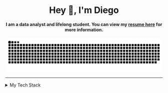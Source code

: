 <!DOCTYPE html>
<html lang="en">
<head>
  <meta charset="UTF-8">
  <meta name="viewport" content="width=device-width, initial-scale=1.0">
<!--   <title>Diego - Data Analytics Professional</title> -->
</head>
<body>

<div align="center">
  <span>
    <h1>Hey 👋, I'm Diego</h1>
    <h4>I am a data analyst and lifelong student. You can view my <a href="https://github.com/destuar/destuar/blob/main/Estuar%2C%20Diego%20-%20Resume.pdf" target="_blank">resume here</a> for more information.</h4>
  </span>
</div>
<picture>
  <source
    media="(prefers-color-scheme: dark)"
    srcset="https://raw.githubusercontent.com/platane/snk/output/github-contribution-grid-snake-dark.svg"
  />
  <source
    media="(prefers-color-scheme: light)"
    srcset="https://raw.githubusercontent.com/platane/snk/output/github-contribution-grid-snake.svg"
  />
  <img
    alt="github contribution grid snake animation"
    src="https://raw.githubusercontent.com/platane/snk/output/github-contribution-grid-snake.svg"
  />
</picture>

<hr>

<details>
  <summary>My Tech Stack</summary>

  ### Programming Languages

  ![Python Badge](https://img.shields.io/badge/Python-FFD43B?style=for-the-badge&logo=python&logoColor=blue)
  ![R Badge](https://img.shields.io/badge/R-276DC3?style=for-the-badge&logo=r&logoColor=white)
  ![Sass Badge](https://img.shields.io/badge/Sass-CC6699?style=for-the-badge&logo=sass&logoColor=white)
  ![Java Badge](https://img.shields.io/badge/Java-007396?style=for-the-badge&logo=java&logoColor=white)
  ![HTML Badge](https://img.shields.io/badge/HTML5-E34F26?style=for-the-badge&logo=html5&logoColor=white)
  ![CSS Badge](https://img.shields.io/badge/CSS3-1572B6?style=for-the-badge&logo=css3&logoColor=white)
  ![C++ Badge](https://img.shields.io/badge/C++-00599C?style=for-the-badge&logo=cplusplus&logoColor=white)

  ### Frameworks and Libraries

  ![PyTorch Badge](https://img.shields.io/badge/PyTorch-EE4C2C?style=for-the-badge&logo=pytorch&logoColor=white)
  ![TensorFlow Badge](https://img.shields.io/badge/TensorFlow-FF6F00?style=for-the-badge&logo=tensorflow&logoColor=white)
  ![FastAPI Badge](https://img.shields.io/badge/FastAPI-109989?style=for-the-badge&logo=fastapi&logoColor=white)
  ![Pandas Badge](https://img.shields.io/badge/Pandas-2C2D72?style=for-the-badge&logo=pandas&logoColor=white)
  ![LangChain Badge](https://img.shields.io/badge/LangChain-1C3C3C?style=for-the-badge&logoColor=white)

  ### Databases

  ![MongoDB Badge](https://img.shields.io/badge/MongoDB-4EA94B?style=for-the-badge&logo=mongodb&logoColor=white)
  ![MySQL Badge](https://img.shields.io/badge/MySQL-005C84?style=for-the-badge&logo=mysql&logoColor=white)
  ![PostgreSQL Badge](https://img.shields.io/badge/PostgreSQL-316192?style=for-the-badge&logo=postgresql&logoColor=white)
  ![Neo4j Badge](https://img.shields.io/badge/Neo4j-018bff?style=for-the-badge&logo=neo4j&logoColor=white)

  ### Tools for Development

  ![Git Badge](https://img.shields.io/badge/Git-E44C30?style=for-the-badge&logo=git&logoColor=white)
  ![Jira Badge](https://img.shields.io/badge/Jira-0052CC?style=for-the-badge&logo=jira&logoColor=white)
  ![Linux Badge](https://img.shields.io/badge/Linux-FCC624?style=for-the-badge&logo=linux&logoColor=black)

  ### Design/Visualization Tools

  ![Tableau Badge](https://img.shields.io/badge/Tableau-E97627?style=for-the-badge&logo=tableau&logoColor=white)
  ![Figma Badge](https://img.shields.io/badge/Figma-F24E1E?style=for-the-badge&logo=figma&logoColor=white)
  ![Microsoft Excel Badge](https://img.shields.io/badge/Microsoft_Excel-217346?style=for-the-badge&logo=microsoft-excel&logoColor=white)

</details>


</body>
</html>
